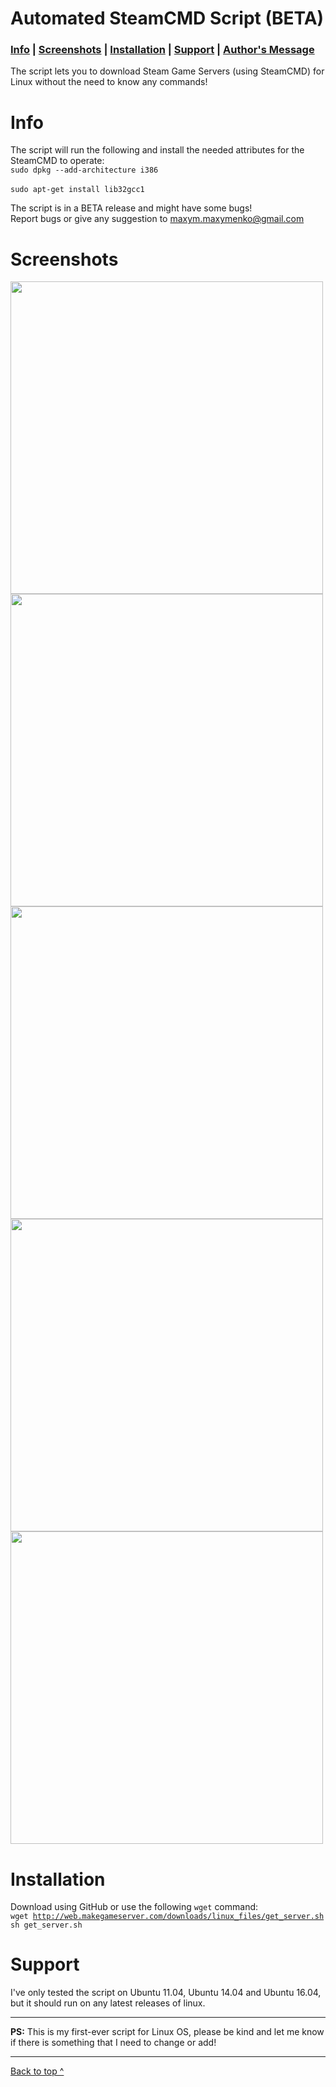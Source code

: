 Automated SteamCMD Script (BETA)<a name="top"></a>
=========================

<h3><a href="#Info">Info</a> | <a href="#Screenshots">Screenshots</a> | <a href="#Installation">Installation</a> | <a href="#Support">Support</a> | <a href="#ps">Author's Message</a></h3>

The script lets you to download Steam Game Servers (using SteamCMD) for Linux without the need to know any commands!<br>

<a name="Info"></a>
Info
=========================
The script will run the following and install the needed attributes for the SteamCMD to operate:<br>
<code>sudo dpkg --add-architecture i386 </code> <br>
<code>sudo apt-get install lib32gcc1 </code><br>

The script is in a BETA release and might have some bugs!<br>
Report bugs or give any suggestion to maxym.maxymenko@gmail.com

<a name="Screenshots"></a>
Screenshots
=========================
<img src="https://drop.maxymenko.com/-/automated-steamcmd-script/1.png" width="500px" height="auto" >
<img src="https://drop.maxymenko.com/-/automated-steamcmd-script/2.png" width="500px" height="auto" >
<img src="https://drop.maxymenko.com/-/automated-steamcmd-script/3.png" width="500px" height="auto" >
<img src="https://drop.maxymenko.com/-/automated-steamcmd-script/4.png" width="500px" height="auto" >
<img src="https://drop.maxymenko.com/-/automated-steamcmd-script/5.png" width="500px" height="auto" >

<a name="Installation"></a>
Installation
=========================
Download using GitHub or use the following <code>wget</code> command:<br>
<code>wget http://web.makegameserver.com/downloads/linux_files/get_server.sh</code><br>
<code>sh get_server.sh</code>

<a name="Support"></a>
Support
=========================
I've only tested the script on Ubuntu 11.04, Ubuntu 14.04 and  Ubuntu 16.04, but it should run on any latest releases of linux.

-------------------------------------------------------------------------------------------------------------------------
<a name="ps"></a>
<b>PS:</b> This is my first-ever script for Linux OS, please be kind and let me know if there is something that I need to change or add!

-------------------------------------------------------------------------------------------------------------------------

<a href="#top">Back to top ^</a>
